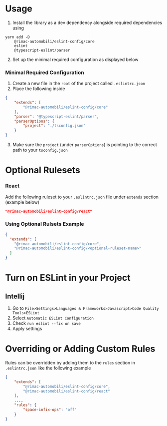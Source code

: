 # Usage

1. Install the library as a dev dependency alongside required dependencies using
```shell
yarn add -D 
    @rimac-automobili/eslint-config/core 
    eslint 
    @typescript-eslint/parser
```

2. Set up the minimal required configuration as displayed below

### Minimal Required Configuration
1. Create a new file in the `root` of the project called `.eslintrc.json`
2. Place the following inside
```JSON
{
    "extends": [
        "@rimac-automobili/eslint-config/core"
    ],
    "parser": "@typescript-eslint/parser",
    "parserOptions": {
        "project": "./tsconfig.json" 
    }
}
```
3. Make sure the `project` (under `parserOptions`) is pointing to the correct path to your `tsconfig.json`

# Optional Rulesets

### React
Add the following ruleset to your `.eslintrc.json` file under `extends` section (example below)
```JSON
"@rimac-automobili/eslint-config/react"
```

### Using Optional Rulsets Example
```json
{
  "extends": [
    "@rimac-automobili/eslint-config/core",
    "@rimac-automobili/eslint-config/<optional-ruleset-name>"
  ]
}
```

# Turn on ESLint in your Project

## Intellij
1. Go to `File>Settings>Languages & Frameworks>Javascript>Code Quality Tools>ESLint`
2. Select `Automatic ESLint Configuration`
3. Check `run eslint --fix on save`
4. Apply settings

# Overriding or Adding Custom Rules
Rules can be overridden by adding them to the `rules` section in `.eslintrc.json` like the following example
```json
{
    "extends": [
        "@rimac-automobili/eslint-config/core",
        "@rimac-automobili/eslint-config/react"
    ],
    ...,
    "rules": {
        "space-infix-ops": "off"
    }
}
```
